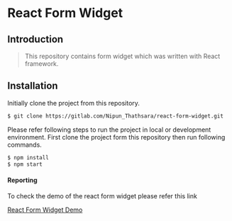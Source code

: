 # React Form Widget


## Introduction

> This repository contains form widget which was written with React framework.

## Installation

Initially clone the project from this repository.

```sh
$ git clone https://gitlab.com/Nipun_Thathsara/react-form-widget.git
```

Please refer following steps to run the project in local or development
environment. First clone the project form this repository then run following
commands.

```sh
$ npm install
$ npm start
```

#### Reporting 

To check the demo of the react form widget please refer this link

[React Form Widget Demo](https://codesandbox.io/s/react-widget-forked-12cuv?file=/index.html)
